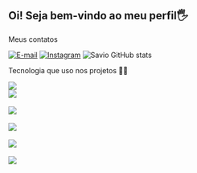  <h2>Oi! Seja bem-vindo ao meu perfil🖐️</h2>
 <p>Meus contatos</p>
 
 [![E-mail ](https://img.shields.io/badge/Gmail-D14836?style=for-the-badge&logo=gmail&logoColor=white)](mailto:dev.saviols@gmail.com)  [![Instagram ](https://img.shields.io/badge/Instagram-E4405F?style=for-the-badge&logo=instagram&logoColor=white)](https://www.instagram.com/saviols_?igsh=Mmp4NmNtZGd1YTEw) 
 ![Savio GitHub stats](https://github-readme-stats.vercel.app/api?username=Saviolss&show_icons=true&theme=onedark)
 <p>Tecnologia que uso nos projetos 🧑‍💻</p>
<div style="display:inline_block">
<img aling="center" src="https://img.shields.io/badge/HTML5-E34F26?style=for-the-badge&logo=html5&logoColor=white">
 </div> <div style="display:inline_block">
<img aling="center" src="https://img.shields.io/badge/CSS3-1572B6?style=for-the-badge&logo=css3&logoColor=white"/>
 </div> <div style="display:inline_block"><br/>
<img aling="center" src="https://img.shields.io/badge/JavaScript-F7DF1E?style=for-the-badge&logo=javascript&logoColor=black"/>
 </div> <div style="display:inline_block"><br/>
<img aling="center" src="https://img.shields.io/badge/Angular-DD0031?style=for-the-badge&logo=angular&logoColor=white"/>
 </div> <div style="display:inline_block"><br/>
<img aling="center" src="https://img.shields.io/badge/TypeScript-007ACC?style=for-the-badge&logo=typescript&logoColor=white"/>
 </div>   <div style="display:inline_block"><br/>
<img aling="center" src="https://img.shields.io/badge/React-20232A?style=for-the-badge&logo=react&logoColor=61DAFB"/>
 </div>
